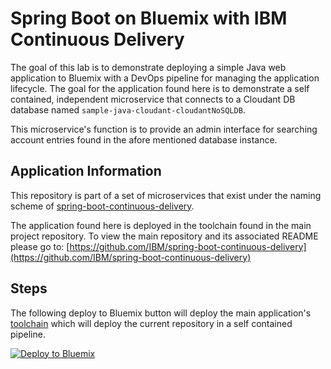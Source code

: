 # Spring Boot on Bluemix with IBM Continuous Delivery

The goal of this lab is to demonstrate deploying a simple Java web application to Bluemix with a DevOps pipeline for managing the application lifecycle. The goal for the application found here is to demonstrate a self contained, independent microservice that connects to a Cloudant DB database named `sample-java-cloudant-cloudantNoSQLDB`.

This microservice's function is to provide an admin interface for searching account entries found in the afore mentioned database instance.

## Application Information

This repository is part of a set of microservices that exist under the naming scheme of [spring-boot-continuous-delivery](https://github.com/IBM/spring-boot-continuous-delivery).

The application found here is deployed in the toolchain found in the main project repository. To view the main repository and its associated README please go to: [https://github.com/IBM/spring-boot-continuous-delivery](https://github.com/IBM/spring-boot-continuous-delivery)

## Steps

The following deploy to Bluemix button will deploy the main application's [toolchain](https://github.com/IBM/spring-boot-continuous-delivery/blob/master/.bluemix/toolchain.yml) which will deploy the current repository in a self contained pipeline.

[![Deploy to Bluemix](https://github.com/IBM/container-journey-template/blob/master/images/button.png)](https://bluemix.net/deploy?repository=https://github.com/IBM/spring-boot-continuous-delivery)
